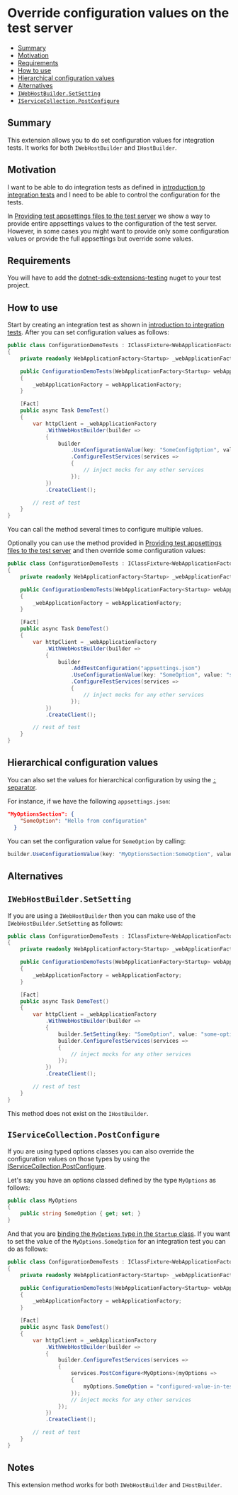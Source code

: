 # Override configuration values on the test server

- [Summary](#summary)
- [Motivation](#motivation)
- [Requirements](#requirements)
- [How to use](#how-to-use)
- [Hierarchical configuration values](#hierarchical-configuration-values)
- [Alternatives](#alternatives)
- [`IWebHostBuilder.SetSetting`](#iwebhostbuildersetsetting)
- [`IServiceCollection.PostConfigure`](#iservicecollectionpostconfigure)

## Summary

This extension allows you to do set configuration values for integration tests. It works for both `IWebHostBuilder` and `IHostBuilder`.

## Motivation

I want to be able to do integration tests as defined in [introduction to integration tests](https://docs.microsoft.com/en-us/aspnet/core/test/integration-tests?#introduction-to-integration-tests) and I need to be able to control the configuration for the tests.

In [Providing test appsettings files to the test server](./configuring-webhost.md) we show a way to provide entire appsettings values to the configuration of the test server. However, in some cases you might want to provide only some configuration values or provide the full appsettings but override some values.

## Requirements

You will have to add the [dotnet-sdk-extensions-testing](https://www.nuget.org/packages/dotnet-sdk-extensions-testing) nuget to your test project.

## How to use

Start by creating an integration test as shown in [introduction to integration tests](https://docs.microsoft.com/en-us/aspnet/core/test/integration-tests?#introduction-to-integration-tests). After you can set configuration values as follows:

```csharp
public class ConfigurationDemoTests : IClassFixture<WebApplicationFactory<Startup>>
{
    private readonly WebApplicationFactory<Startup> _webApplicationFactory;

    public ConfigurationDemoTests(WebApplicationFactory<Startup> webApplicationFactory)
    {
        _webApplicationFactory = webApplicationFactory;
    }

    [Fact]
    public async Task DemoTest()
    {
        var httpClient = _webApplicationFactory
            .WithWebHostBuilder(builder =>
            {
                builder
                    .UseConfigurationValue(key: "SomeConfigOption", value: "some-option-value")
                    .ConfigureTestServices(services =>
                    {
                        // inject mocks for any other services
                    });
            })
            .CreateClient();

        // rest of test
    }
}
```

You can call the method several times to configure multiple values.

Optionally you can use the method provided in [Providing test appsettings files to the test server](./configuring-webhost.md) and then override some configuration values:

```csharp
public class ConfigurationDemoTests : IClassFixture<WebApplicationFactory<Startup>>
{
    private readonly WebApplicationFactory<Startup> _webApplicationFactory;

    public ConfigurationDemoTests(WebApplicationFactory<Startup> webApplicationFactory)
    {
        _webApplicationFactory = webApplicationFactory;
    }

    [Fact]
    public async Task DemoTest()
    {
        var httpClient = _webApplicationFactory
            .WithWebHostBuilder(builder =>
            {
                builder
                    .AddTestConfiguration("appsettings.json")
                    .UseConfigurationValue(key: "SomeOption", value: "some-option-value")
                    .ConfigureTestServices(services =>
                    {
                        // inject mocks for any other services
                    });
            })
            .CreateClient();

        // rest of test
    }
}
```

## Hierarchical configuration values

You can also set the values for hierarchical configuration by using the [`:` separator](https://docs.microsoft.com/en-us/aspnet/core/fundamentals/configuration/?view=aspnetcore-5.0#configuration-keys-and-values).

For instance, if we have the following `appsettings.json`:

```json
"MyOptionsSection": {
    "SomeOption": "Hello from configuration"
  }
```

You can set the configuration value for `SomeOption` by calling:

```csharp
builder.UseConfigurationValue(key: "MyOptionsSection:SomeOption", value: "some-option-value")
```

## Alternatives

## `IWebHostBuilder.SetSetting`

If you are using a `IWebHostBuilder` then you can make use of the `IWebHostBuilder.SetSetting` as follows:

```csharp
public class ConfigurationDemoTests : IClassFixture<WebApplicationFactory<Startup>>
{
    private readonly WebApplicationFactory<Startup> _webApplicationFactory;

    public ConfigurationDemoTests(WebApplicationFactory<Startup> webApplicationFactory)
    {
        _webApplicationFactory = webApplicationFactory;
    }

    [Fact]
    public async Task DemoTest()
    {
        var httpClient = _webApplicationFactory
            .WithWebHostBuilder(builder =>
            {
                builder.SetSetting(key: "SomeOption", value: "some-option-value")
                builder.ConfigureTestServices(services =>
                {
                    // inject mocks for any other services
                });
            })
            .CreateClient();

        // rest of test
    }
}
```

This method does not exist on the `IHostBuilder`.

## `IServiceCollection.PostConfigure`

If you are using typed options classes you can also override the configuration values on those types by using the [IServiceCollection.PostConfigure](https://docs.microsoft.com/en-us/aspnet/core/fundamentals/configuration/options?#options-post-configuration).

Let's say you have an options classed defined by the type `MyOptions` as follows:

```csharp
public class MyOptions
{
    public string SomeOption { get; set; }
}
```

And that you are [binding the `MyOptions` type in the `Startup` class](https://docs.microsoft.com/en-us/dotnet/core/extensions/options). If you want to set the value of the `MyOptions.SomeOption` for an integration test you can do as follows:


```csharp
public class ConfigurationDemoTests : IClassFixture<WebApplicationFactory<Startup>>
{
    private readonly WebApplicationFactory<Startup> _webApplicationFactory;

    public ConfigurationDemoTests(WebApplicationFactory<Startup> webApplicationFactory)
    {
        _webApplicationFactory = webApplicationFactory;
    }

    [Fact]
    public async Task DemoTest()
    {
        var httpClient = _webApplicationFactory
            .WithWebHostBuilder(builder =>
            {
                builder.ConfigureTestServices(services =>
                {
                    services.PostConfigure<MyOptions>(myOptions =>
                    {
                        myOptions.SomeOption = "configured-value-in-test";
                    });
                    // inject mocks for any other services
                });
            })
            .CreateClient();

        // rest of test
    }
}
```

## Notes

This extension method works for both `IWebHostBuilder` and `IHostBuilder`.
